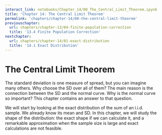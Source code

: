 ```yaml
---
interact_link: notebooks/Chapter_14/00_The_Central_Limit_Theorem.ipynb
title: 'Chapter 14: The Central Limit Theorem'
permalink: 'chapters/chapter-14/00-the-central-limit-theorem'
previouschapter:
  url: chapters/chapter-13/04-finite-population-correction
  title: '13.4 Finite Population Correction'
nextchapter:
  url: chapters/chapter-14/01-exact-distribution
  title: '14.1 Exact Distribution'
---
```


# The Central Limit Theorem

The standard deviation is one measure of spread, but you can imagine many others. Why choose the SD over all of them? The main reason is the connection between the SD and the normal curve. Why is the normal curve so important? This chapter contains an answer to that question.

We will start by looking at the exact distribution of the sum of an i.i.d. sample. We already know its mean and SD. In this chapter, we will study the shape of the distribution: the exact shape if we can calculate it, and a remarkable approximation when the sample size is large and exact calculations are not feasible.
